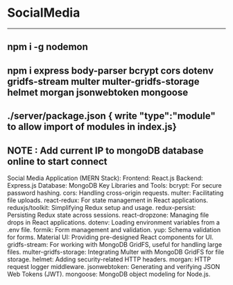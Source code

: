 ﻿# SocialMedia
 ---------------------------------------------------------------------------------------------------------------------------
npm i -g nodemon 
---------------------------------------------------------------------------------------------------------------------------
npm i express body-parser bcrypt cors dotenv gridfs-stream multer multer-gridfs-storage helmet morgan jsonwebtoken mongoose
---------------------------------------------------------------------------------------------------------------------------
./server/package.json { write "type":"module" to allow import of modules in index.js}
---------------------------------------------------------------------------------------------------------------------------
NOTE : Add current IP to mongoDB database online to start connect 
---------------------------------------------------------------------------------------------------------------------------
Social Media Application (MERN Stack):
Frontend: React.js
Backend: Express.js
Database: MongoDB
Key Libraries and Tools:
      bcrypt: For secure password hashing.
      cors: Handling cross-origin requests.
      multer: Facilitating file uploads.
      react-redux: For state management in React applications.
      reduxjs/toolkit: Simplifying Redux setup and usage.
      redux-persist: Persisting Redux state across sessions.
      react-dropzone: Managing file drops in React applications.
      dotenv: Loading environment variables from a .env file.
      formik: Form management and validation.
      yup: Schema validation for forms.
      Material UI: Providing pre-designed React components for UI.
      gridfs-stream: For working with MongoDB GridFS, useful for handling large files.
      multer-gridfs-storage: Integrating Multer with MongoDB GridFS for file storage.
      helmet: Adding security-related HTTP headers.
      morgan: HTTP request logger middleware.
      jsonwebtoken: Generating and verifying JSON Web Tokens (JWT).
      mongoose: MongoDB object modeling for Node.js.

